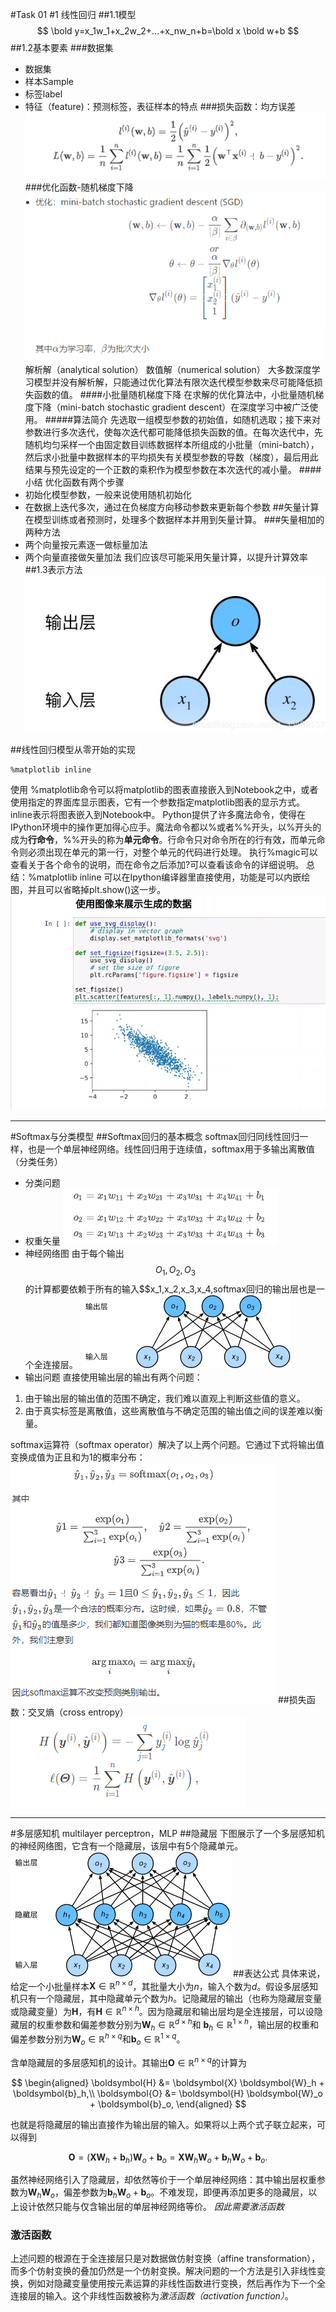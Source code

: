 #Task 01 
#1 线性回归
##1.1模型
$$
\bold y=x_1w_1+x_2w_2+...+x_nw_n+b=\bold x \bold w+b
$$
##1.2基本要素
###数据集
- 数据集
- 样本Sample
- 标签label
- 特征（feature)：预测标签，表征样本的特点
###损失函数：均方误差
![8af0cc4c-350a-4b9c-8030-2f327413a8a0.png](Task01_files/8af0cc4c-350a-4b9c-8030-2f327413a8a0.png)
###优化函数-随机梯度下降
![0bebbaad-013c-41e2-a5d3-2dad60f46c20.png](Task01_files/0bebbaad-013c-41e2-a5d3-2dad60f46c20.png)
解析解（analytical solution）
数值解（numerical solution）
大多数深度学习模型并没有解析解，只能通过优化算法有限次迭代模型参数来尽可能降低损失函数的值。
####小批量随机梯度下降
在求解的优化算法中，小批量随机梯度下降（mini-batch stochastic gradient descent）在深度学习中被广泛使用。
#####算法简介
先选取一组模型参数的初始值，如随机选取；接下来对参数进行多次迭代，使每次迭代都可能降低损失函数的值。在每次迭代中，先随机均匀采样一个由固定数目训练数据样本所组成的小批量（mini-batch），然后求小批量中数据样本的平均损失有关模型参数的导数（梯度），最后用此结果与预先设定的一个正数的乘积作为模型参数在本次迭代的减小量。
####小结
优化函数有两个步骤
- 初始化模型参数，一般来说使用随机初始化
- 在数据上迭代多次，通过在负梯度方向移动参数来更新每个参数
##矢量计算
在模型训练或者预测时，处理多个数据样本并用到矢量计算。
###矢量相加的两种方法
- 两个向量按元素逐一做标量加法
- 两个向量直接做矢量加法
我们应该尽可能采用矢量计算，以提升计算效率
##1.3表示方法
![4c78ac8e-d00c-4033-bead-58aa8831a720.jpg](Task01_files/4c78ac8e-d00c-4033-bead-58aa8831a720.jpg)

##线性回归模型从零开始的实现
```
%matplotlib inline
```
使用 %matplotlib命令可以将matplotlib的图表直接嵌入到Notebook之中，或者使用指定的界面库显示图表，它有一个参数指定matplotlib图表的显示方式。inline表示将图表嵌入到Notebook中。
Python提供了许多魔法命令，使得在IPython环境中的操作更加得心应手。魔法命令都以%或者%%开头，以%开头的成为**行命令**，%%开头的称为**单元命令**。行命令只对命令所在的行有效，而单元命令则必须出现在单元的第一行，对整个单元的代码进行处理。
执行%magic可以查看关于各个命令的说明，而在命令之后添加?可以查看该命令的详细说明。
总结：%matplotlib inline 可以在Ipython编译器里直接使用，功能是可以内嵌绘图，并且可以省略掉plt.show()这一步。
![fed66c61-a95d-4f16-b7e3-b318fb82f836.jpg](Task01_files/fed66c61-a95d-4f16-b7e3-b318fb82f836.jpg)


***
#Softmax与分类模型
##Softmax回归的基本概念
softmax回归同线性回归一样，也是一个单层神经网络。线性回归用于连续值，softmax用于多输出离散值（分类任务）
- 分类问题
- 权重矢量
![10b7ef97-9087-4f07-9c29-495959e671be.png](Task01_files/10b7ef97-9087-4f07-9c29-495959e671be.png)
- 神经网络图
由于每个输出$$O_1,O_2,O_3$$的计算都要依赖于所有的输入$$x_1,x_2,x_3,x_4,softmax回归的输出层也是一个全连接层。
![Image Name](Task01_files/0.2787542773672565.png)
- 输出问题
直接使用输出层的输出有两个问题：
1. 由于输出层的输出值的范围不确定，我们难以直观上判断这些值的意义。
2. 由于真实标签是离散值，这些离散值与不确定范围的输出值之间的误差难以衡量。

softmax运算符（softmax operator）解决了以上两个问题。它通过下式将输出值变换成值为正且和为1的概率分布：
![1638e5d4-9564-413b-ba17-e6bd468f21ec.png](Task01_files/1638e5d4-9564-413b-ba17-e6bd468f21ec.png)
##损失函数：交叉熵（cross entropy）
![68cfb332-7d27-40da-a297-420028566ff1.png](Task01_files/68cfb332-7d27-40da-a297-420028566ff1.png)

***

#多层感知机
multilayer perceptron，MLP
##隐藏层
下图展示了一个多层感知机的神经网络图，它含有一个隐藏层，该层中有5个隐藏单元。
![Image Name](Task01_files/0.33619789703032804.png)
##表达公式
具体来说，给定一个小批量样本$\boldsymbol{X} \in \mathbb{R}^{n \times d}$，其批量大小为$n$，输入个数为$d$。假设多层感知机只有一个隐藏层，其中隐藏单元个数为$h$。记隐藏层的输出（也称为隐藏层变量或隐藏变量）为$\boldsymbol{H}$，有$\boldsymbol{H} \in \mathbb{R}^{n \times h}$。因为隐藏层和输出层均是全连接层，可以设隐藏层的权重参数和偏差参数分别为$\boldsymbol{W}_h \in \mathbb{R}^{d \times h}$和 $\boldsymbol{b}_h \in \mathbb{R}^{1 \times h}$，输出层的权重和偏差参数分别为$\boldsymbol{W}_o \in \mathbb{R}^{h \times q}$和$\boldsymbol{b}_o \in \mathbb{R}^{1 \times q}$。

含单隐藏层的多层感知机的设计。其输出$\boldsymbol{O} \in \mathbb{R}^{n \times q}$的计算为


$$
 \begin{aligned} \boldsymbol{H} &= \boldsymbol{X} \boldsymbol{W}_h + \boldsymbol{b}_h,\\ \boldsymbol{O} &= \boldsymbol{H} \boldsymbol{W}_o + \boldsymbol{b}_o, \end{aligned}
$$


也就是将隐藏层的输出直接作为输出层的输入。如果将以上两个式子联立起来，可以得到


$$
 \boldsymbol{O} = (\boldsymbol{X} \boldsymbol{W}_h + \boldsymbol{b}_h)\boldsymbol{W}_o + \boldsymbol{b}_o = \boldsymbol{X} \boldsymbol{W}_h\boldsymbol{W}_o + \boldsymbol{b}_h \boldsymbol{W}_o + \boldsymbol{b}_o. 
$$


虽然神经网络引入了隐藏层，却依然等价于一个单层神经网络：其中输出层权重参数为$\boldsymbol{W}_h\boldsymbol{W}_o$，偏差参数为$\boldsymbol{b}_h \boldsymbol{W}_o + \boldsymbol{b}_o$。不难发现，即便再添加更多的隐藏层，以上设计依然只能与仅含输出层的单层神经网络等价。
*因此需要激活函数*
### 激活函数
上述问题的根源在于全连接层只是对数据做仿射变换（affine transformation），而多个仿射变换的叠加仍然是一个仿射变换。解决问题的一个方法是引入非线性变换，例如对隐藏变量使用按元素运算的非线性函数进行变换，然后再作为下一个全连接层的输入。这个非线性函数被称为*激活函数（activation function）*。



